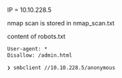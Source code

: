 IP = 10.10.228.5

nmap scan is stored in nmap_scan.txt

content of robots.txt
```txt
User-agent: *
Disallow: /admin.html
```

```bash
❯ smbclient //10.10.228.5/anonymous
```
